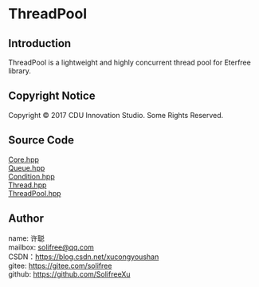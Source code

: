 ﻿# ThreadPool
## Introduction
ThreadPool is a lightweight and highly concurrent thread pool for Eterfree library.

## Copyright Notice
Copyright © 2017 CDU Innovation Studio. Some Rights Reserved.

## Source Code
[Core.hpp](./src/Core.hpp)  
[Queue.hpp](./src/Queue.hpp)  
[Condition.hpp](./src/Condition.hpp)  
[Thread.hpp](./src/Thread.hpp)  
[ThreadPool.hpp](./src/ThreadPool.hpp)

## Author
name: 许聪  
mailbox: solifree@qq.com  
CSDN：https://blog.csdn.net/xucongyoushan  
gitee: https://gitee.com/solifree  
github: https://github.com/SolifreeXu
